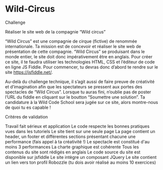 # Wild-Circus

Challenge

Réaliser le site web de la compagnie “Wild circus”

“Wild Circus” est une compagnie de cirque (fictive) de renommée internationale. Ta mission est de concevoir et réaliser le site web de présentation de cette compagnie. “Wild Circus” se produisant dans le monde entier, le site doit donc impérativement être en anglais. Pour créer ce site, il te faudra utiliser les technologies HTML, CSS et l’éditeur de code en ligne JS Fiddle. Pour commencer, tu devras donc d’abord te rendre sur le site https://jsfiddle.net/.

Au-delà du challenge technique, il s’agit aussi de faire preuve de créativité et d’imagination afin que les spectateurs se pressent aux portes des spectacles de “Wild Circus”. Lorsque tu auras fini, n’oublie pas de poster l’URL du fiddle en cliquant sur le boutton “Soumettre une solution”. Ta candidature à la Wild Code School sera jugée sur ce site, alors montre-nous de quoi tu es capable !

Critéres de validation

Travail fait sérieux et application
Le code respecte les bonnes pratiques vues dans les tutoriels
Le site tient sur une seule page
La page contient un header, un footer et différentes sections présentant chacune une performance (fais appel à ta créativité !)
Le spectacle est constitué d'au moins 3 performances
La charte graphique est cohérente
Tous les contenus du site sont rédigés en anglais
Le code source du site est disponible sur jsfiddle
Le site intègre un composant JQuery
Le site contient un lien vers ton profil Robozzle (tu dois avoir réalisé au moins 10 exercices)
